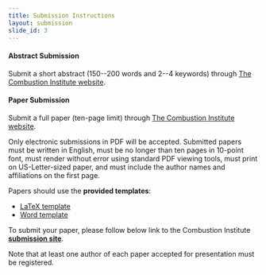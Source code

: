 ```yaml
---
title: Submission Instructions
layout: submission
slide_id: 3
---
```


#### Abstract Submission

Submit a short abstract (150--200 words and 2--4 keywords) through [The Combustion Institute website](https://www.combustioninstitute.org/ci-event/11th-us-national-combustion-meeting/).

#### Paper Submission

Submit a full paper (ten-page limit) through [The Combustion Institute website](https://www.combustioninstitute.org/ci-event/11th-us-national-combustion-meeting/).

Only electronic submissions in PDF will be accepted. Submitted papers must be written in English, must be no longer than ten pages in 10-point font, must render without error using standard PDF viewing tools, must print on US-Letter-sized paper, and must include the author names and affiliations on the first page.

Papers should use the **provided templates**:

- [<i class="fa fa-file-text-o fa-fw" aria-hidden="true"></i>LaTeX template](https://github.com/pr-omethe-us/ussci-latex-template/archive/v0.3.zip)
- [<i class="fa fa-file-word-o fa-fw" aria-hidden="true"></i>Word template](./assets/11thUSCombustMtg_PaperTemplate.docx)

To submit your paper, please follow below link to the Combustion Institute [<i class="fa fa-external-link fa-fw" aria-hidden="true"></i> **submission site**](https://www.combustioninstitute.org/ci-event/11th-us-national-combustion-meeting/).

Note that at least one author of each paper accepted for presentation must be registered.
